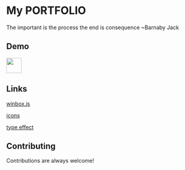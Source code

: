 # My PORTFOLIO

The important is the process the end is consequence ~Barnaby Jack

## Demo

<img src="https://github.com/mrh-ofici/mrh-ofici.github.io/blob/main/giphy.gif" width="40" height="40" />

## Links
[winbox.js](https://github.com/nextapps-de/winbox)

[icons](https://icons8.com )

[type effect](https://readme-typing-svg.herokuapp.com/demo/)
  
## Contributing

Contributions are always welcome!


